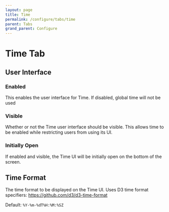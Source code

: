 ```yaml
---
layout: page
title: Time
permalink: /configure/tabs/time
parent: Tabs
grand_parent: Configure
---
```


# Time Tab

## User Interface

### Enabled

This enables the user interface for Time. If disabled, global time will not be used

### Visible

Whether or not the Time user interface should be visible. This allows time to be enabled while restricting users from using its UI.

### Initially Open

If enabled and visible, the Time UI will be initially open on the bottom of the screen.

## Time Format

The time format to be displayed on the Time UI. Uses D3 time format specifiers: https://github.com/d3/d3-time-format

Default: `%Y-%m-%dT%H:%M:%SZ`
